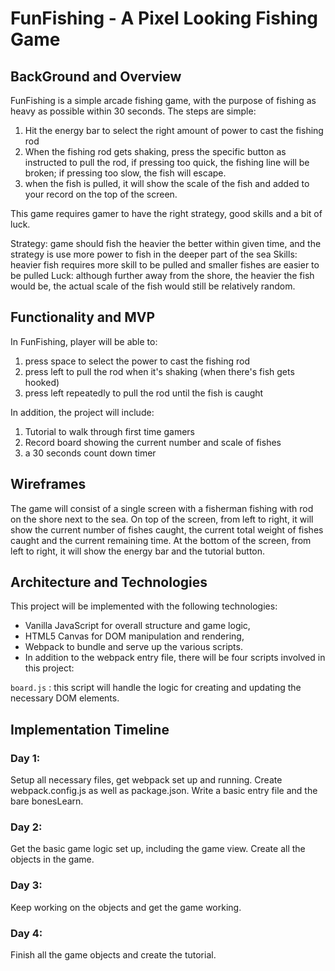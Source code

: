# FunFishing - A Pixel Looking Fishing Game

## BackGround and Overview
FunFishing is a simple arcade fishing game, with the purpose of fishing as heavy as possible within 30 seconds. The steps are simple:
1. Hit the energy bar to select the right amount of power to cast the fishing rod  
2. When the fishing rod gets shaking, press the specific button as instructed to pull the rod, if pressing too quick, the fishing line will be broken; if pressing too slow, the fish will escape.
3. when the fish is pulled, it will show the scale of the fish and added to your record on the top of the screen.

This game requires gamer to have the right strategy, good skills and a bit of luck.

Strategy: game should fish the heavier the better within given time, and the strategy is use more power to fish in the deeper part of the sea
Skills: heavier fish requires more skill to be pulled and smaller fishes are easier to be pulled
Luck: although further away from the shore, the heavier the fish would be, the actual scale of the fish would still be relatively random.
## Functionality and MVP

In FunFishing, player will be able to:
1. press space to select the power to cast the fishing rod  
2. press left to pull the rod when it's shaking (when there's fish gets hooked)
3. press left repeatedly to pull the rod until the fish is caught

In addition, the project will include:
1. Tutorial to walk through first time gamers
2. Record board showing the current number and scale of fishes
3. a 30 seconds count down timer
## Wireframes

The game will consist of a single screen with a fisherman fishing with rod on the shore next to the sea. On top of the screen, from left to right, it will show the current number of fishes caught, the current total weight of fishes caught and the current remaining time. At the bottom of the screen, from left to right, it will show the energy bar and the tutorial button.



## Architecture and Technologies

This project will be implemented with the following technologies:

* Vanilla JavaScript for overall structure and game logic,
* HTML5 Canvas for DOM manipulation and rendering,
* Webpack to bundle and serve up the various scripts.
* In addition to the webpack entry file, there will be four scripts involved in this project:

`board.js` : this script will handle the logic for creating and updating the necessary DOM elements.


## Implementation Timeline

### Day 1:
Setup all necessary files, get webpack set up and running. Create webpack.config.js as well as package.json. Write a basic entry file and the bare bonesLearn.

### Day 2:
Get the basic game logic set up, including the game view. Create all the objects in the game.
### Day 3:
Keep working on the objects and get the game working.
### Day 4:
Finish all the game objects and create the tutorial.
